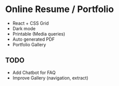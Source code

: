 Online Resume / Portfolio
====

- React + CSS Grid
- Dark mode
- Printable (Media queries)
- Auto generated PDF
- Portfolio Gallery

TODO
------

- Add Chatbot for FAQ
- Improve Gallery (navigation, extract)
